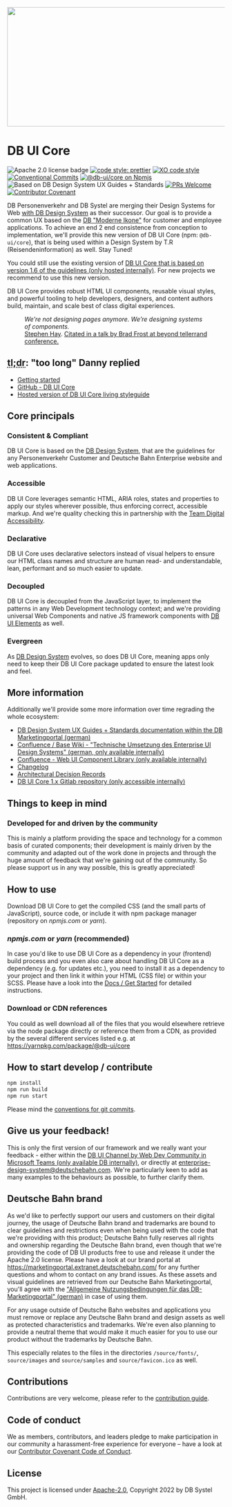 <!-- markdownlint-configure-file { "MD013": false } -->

<img src="source/samples/images/header_image_0.guetzli.jpg" width="830" height="276" alt="" srcset="source/samples/images/header_image_0.guetzli.2x.jpg 2x, source/samples/images/header_image_0.guetzli.3x.jpg 3x">

# DB UI Core

![Apache 2.0 license badge](https://img.shields.io/badge/License-Apache_2.0-blue.svg)
[![code style: prettier](https://img.shields.io/badge/code_style-prettier-ff69b4.svg?style=flat-square)](https://github.com/prettier/prettier)
[![XO code style](https://img.shields.io/badge/code_style-XO-5ed9c7.svg)](https://github.com/xojs/xo)
[![Conventional Commits](https://img.shields.io/badge/Conventional%20Commits-1.0.0-yellow.svg)](https://conventionalcommits.org)
[![@db-ui/core on Npmjs](https://img.shields.io/npm/v/@db-ui/core.svg?color=rgb%28237%2C%2028%2C%2036%29 "npm version")](https://npmjs.com/package/@db-ui/core "DB UI Core – on NPM")
![Based on DB Design System UX Guides + Standards](https://img.shields.io/badge/Based%20on-DB%20Design%20System%20UX%20Guides%20%2B%20Standards-d7dce1.svg)
[![PRs Welcome](https://img.shields.io/badge/PRs-welcome-brightgreen.svg?style=flat-square)](http://makeapullrequest.com)
[![Contributor Covenant](https://img.shields.io/badge/Contributor%20Covenant-2.0-4baaaa.svg)](CODE-OF-CONDUCT.md)

<!-- ![Pipeline status](https://github.com/db-ui/core/badges/main/pipeline.svg?style=flat) -->

DB Personenverkehr and DB Systel are merging their Design Systems for Web [with DB Design System](https://marketingportal.extranet.deutschebahn.com/de/ui-komponenten) as their successor. Our goal is to provide a common UX based on the [DB "Moderne Ikone"](https://marketingportal.extranet.deutschebahn.com/marke) for customer and employee applications. To achieve an end 2 end consistence from conception to implementation, we'll provide this new version of DB UI Core (npm: `@db-ui/core`), that is being used within a Design System by T.R (Reisendeninformation) as well. Stay Tuned!

You could still use the existing version of [DB UI Core that is based on version 1.6 of the guidelines (only hosted internally)](https://db.de/4cwtyn). For new projects we recommend to use this new version.

DB UI Core provides robust HTML UI components, reusable visual styles, and powerful tooling to help developers, designers, and content authors build, maintain, and scale best of class digital experiences.

<!-- markdownlint-disable MD033 MD010 -->
<figure>
	<cite>We’re not designing pages anymore. We’re designing systems of components.</cite>
	<figcaption><a href="https://bradfrost.com/blog/post/bdconf-stephen-hay-presents-responsive-design-workflow/" target="_blank" rel="noopener noreferrer">Stephen Hay</a>. <a href="https://vimeo.com/67476280" title="Brad Frosts at beyond tellerrand conference regarding Atomic Design" target="_blank" rel="noopener noreferrer">Citated in a talk by Brad Frost at beyond tellerrand conference.</a></figcaption>
</figure>
<!-- markdownlint-enable MD033 MD010 -->

## <abbr title="too long; didn't read">tl;dr</abbr>: "too long" Danny replied

- [Getting started](docs/getStarted.adoc)
- [GitHub - DB UI Core](https://github.com/db-ui/core/)
- [Hosted version of DB UI Core living styleguide](https://db.de/db-ui)

## Core principals

### Consistent & Compliant

DB UI Core is based on the [DB Design System](https://marketingportal.extranet.deutschebahn.com/de/ui-komponenten), that are the guidelines for any Personenverkehr Customer and Deutsche Bahn Enterprise website and web applications.

### Accessible

DB UI Core leverages semantic HTML, ARIA roles, states and properties to apply our styles wherever possible, thus enforcing correct, accessible markup. And we're quality checking this in partnership with the [Team Digital Accessibility](https://db.de/8pei5n).

### Declarative

DB UI Core uses declarative selectors instead of visual helpers to ensure our HTML class names and structure are human read- and understandable, lean, performant and so much easier to update.

### Decoupled

DB UI Core is decoupled from the JavaScript layer, to implement the patterns in any Web Development technology context; and we're providing universal Web Components and native JS framework components with [DB UI Elements](https://db-ui.github.io/elements/) as well.

### Evergreen

As [DB Design System](https://marketingportal.extranet.deutschebahn.com/de/ui-komponenten) evolves, so does DB UI Core, meaning apps only need to keep their DB UI Core package updated to ensure the latest look and feel.

## More information

Additionally we'll provide some more information over time regrading the whole ecosystem:

- [DB Design System UX Guides + Standards documentation within the DB Marketingportal (german)](https://marketingportal.extranet.deutschebahn.com/de/ui-komponenten)
- [Confluence / Base Wiki - "Technische Umsetzung des Enterprise UI Design Systems" (german, only available internally)](https://db.de/pu8moh)
- [Confluence - Web UI Component Library (only available internally)](https://db.de/1tyr73)
- [Changelog](https://github.com/db-ui/core/blob/main/CHANGELOG.md)
- [Architectural Decision Records](https://github.com/db-ui/core/tree/main/docs/adr)
- [DB UI Core 1.x Gitlab repository (only accessible internally)](https://db.de/4cwtyn/)

## Things to keep in mind

### Developed for and driven by the community

This is mainly a platform providing the space and technology for a common basis of curated components; their development is mainly driven by the community and adapted out of the work done in projects and through the huge amount of feedback that we're gaining out of the community. So please support us in any way possible, this is greatly appreciated!

## How to use

Download DB UI Core to get the compiled CSS (and the small parts of JavaScript), source code, or include it with npm package manager (repository on _npmjs.com_ or _yarn_).

### _npmjs.com_ or _yarn_ (recommended)

In case you'd like to use DB UI Core as a dependency in your (frontend) build process and you even also care about handling DB UI Core as a dependency (e.g. for updates etc.), you need to install it as a dependency to your project and then link it within your HTML (CSS file) or within your SCSS.
Please have a look into the [Docs / Get Started](docs/getStarted.adoc) for detailed instructions.

### Download or CDN references

You could as well download all of the files that you would elsewhere retrieve via the node package directly or reference them from a CDN, as provided by the several different services listed e.g. at <https://yarnpkg.com/package/@db-ui/core>

## How to start develop / contribute

```Bash
npm install
npm run build
npm run start
```

Please mind the [conventions for git commits](/docs/conventions.adoc#user-content-git-commits-conventions).

<!-- markdownlint-disable MD026 -->

## Give us your feedback!

<!-- markdownlint-disable MD026 -->

<!-- markdownlint-disable MD033 -->

This is only the first version of our framework and we really want your feedback - either within the <a href="https://db.de/krnm74" target="_blank" rel="noopener noreferrer">DB UI Channel by Web Dev Community in Microsoft Teams (only available DB internally)</a>, or directly at [enterprise-design-system@deutschebahn.com](mailto:enterprise-design-system@deutschebahn.com). <!-- markdownlint-disable MD033 -->
We're particularly keen to add as many examples to the behaviours as possible, to further clarify them.

## Deutsche Bahn brand

As we'd like to perfectly support our users and customers on their digital journey, the usage of Deutsche Bahn brand and trademarks are bound to clear guidelines and restrictions even when being used with the code that we're providing with this product; Deutsche Bahn fully reserves all rights and ownership regarding the Deutsche Bahn brand, even though that we're providing the code of DB UI products free to use and release it under the Apache 2.0 license.
Please have a look at our brand portal at <https://marketingportal.extranet.deutschebahn.com/> for any further questions and whom to contact on any brand issues. As these assets and visual guidelines are retrieved from our Deutsche Bahn Marketingportal, you'll agree with the ["Allgemeine Nutzungsbedingungen für das DB-Marketingportal" (german)](https://marketingportal.extranet.deutschebahn.com/de/nutzungsbedingungen) in case of using them.

For any usage outside of Deutsche Bahn websites and applications you must remove or replace any Deutsche Bahn brand and design assets as well as protected characteristics and trademarks. We're even also planning to provide a neutral theme that would make it much easier for you to use our product without the trademarks by Deutsche Bahn.

This especially relates to the files in the directories `/source/fonts/`, `source/images` and `source/samples` and `source/favicon.ico` as well.

## Contributions

Contributions are very welcome, please refer to the [contribution guide](CONTRIBUTING.md).

## Code of conduct

We as members, contributors, and leaders pledge to make participation in our
community a harassment-free experience for everyone – have a look at our [Contributor Covenant Code of Conduct](CODE-OF-CONDUCT.md).

## License

This project is licensed under [Apache-2.0](LICENSE), Copyright 2022 by DB Systel GmbH.
